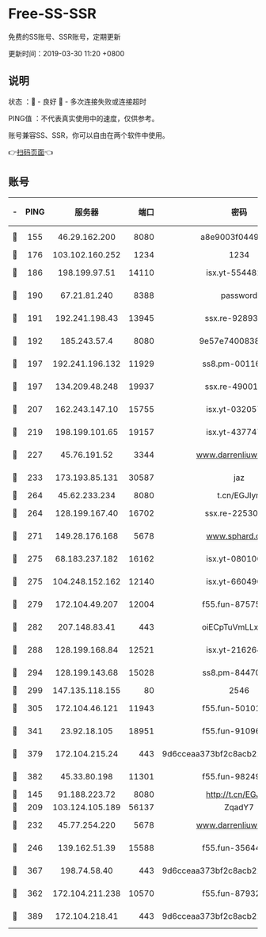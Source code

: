 # Free-SS-SSR

免费的SS账号、SSR账号，定期更新

更新时间：2019-03-30 11:20 +0800

## 说明

状态     ：🙂 - 良好 🙁 - 多次连接失败或连接超时

PING值   ：不代表真实使用中的速度，仅供参考。

账号兼容SS、SSR，你可以自由在两个软件中使用。

👉[扫码页面](https://liesauer.github.io/Free-SS-SSR/)👈

## 账号

|-|PING|服务器|端口|密码|加密方式|区域|
|:----:|:----:|:-----:|-----:|:----:|:----:|:----:|
|🙂|155|46.29.162.200|8080|a8e9003f0449cea5|chacha20-ietf|RU|
|🙂|176|103.102.160.252|1234|1234|rc4-md5|JP|
|🙂|186|198.199.97.51|14110|isx.yt-55448216|aes-256-cfb|US|
|🙂|190|67.21.81.240|8388|password|aes-256-cfb|US|
|🙂|191|192.241.198.43|13945|ssx.re-92893313|aes-256-cfb|US|
|🙂|192|185.243.57.4|8080|9e57e7400838a01e|chacha20-ietf|US|
|🙂|197|192.241.196.132|11929|ss8.pm-00116909|aes-256-cfb|US|
|🙂|197|134.209.48.248|19937|ssx.re-49001523|aes-256-cfb|US|
|🙂|207|162.243.147.10|15755|isx.yt-03205725|aes-256-cfb|US|
|🙂|219|198.199.101.65|19157|isx.yt-43774742|aes-256-cfb|US|
|🙂|227|45.76.191.52|3344|www.darrenliuwei.com|aes-256-cfb|JP|
|🙂|233|173.193.85.131|30587|jaz|aes-256-cfb|US|
|🙂|264|45.62.233.234|8080|t.cn/EGJIyrl|rc4-md5|CA|
|🙂|264|128.199.167.40|16702|ssx.re-22530324|aes-256-cfb|SG|
|🙂|271|149.28.176.168|5678|www.sphard.com|aes-256-cfb|AU|
|🙂|275|68.183.237.182|16162|isx.yt-08010046|aes-256-cfb|SG|
|🙂|275|104.248.152.162|12140|isx.yt-66049026|aes-256-cfb|SG|
|🙂|279|172.104.49.207|12004|f55.fun-87575174|aes-256-cfb|SG|
|🙂|282|207.148.83.41|443|oiECpTuVmLLxk4Ts|aes-256-cfb|AU|
|🙂|288|128.199.168.84|12521|isx.yt-21626467|aes-256-cfb|SG|
|🙂|294|128.199.143.68|15028|ss8.pm-84470034|aes-256-cfb|SG|
|🙂|299|147.135.118.155|80|2546|chacha20|US|
|🙂|305|172.104.46.121|11943|f55.fun-50101204|aes-256-cfb|SG|
|🙂|341|23.92.18.105|18951|f55.fun-91096122|aes-256-cfb|US|
|🙂|379|172.104.215.24|443|9d6cceaa373bf2c8acb22e60b6a58be6|aes-256-cfb|US|
|🙂|382|45.33.80.198|11301|f55.fun-98249734|aes-256-cfb|US|
|🙂|145|91.188.223.72|8080|http://t.cn/EGJIyrl|rc4-md5|RU|
|🙂|209|103.124.105.189|56137|ZqadY7|chacha20|US|
|🙂|232|45.77.254.220|5678|www.darrenliuwei.com|aes-256-cfb|SG|
|🙂|246|139.162.51.39|15588|f55.fun-35644357|aes-256-cfb|SG|
|🙂|367|198.74.58.40|443|9d6cceaa373bf2c8acb22e60b6a58be6|aes-256-cfb|US|
|🙁|362|172.104.211.238|10570|f55.fun-87932091|aes-256-cfb|US|
|🙁|389|172.104.218.41|443|9d6cceaa373bf2c8acb22e60b6a58be6|aes-256-cfb|US|
